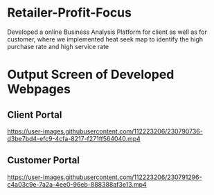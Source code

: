 # Retailer-Profit-Focus
Developed a online Business Analysis Platform for client as well as for customer, where we implemented heat seek map to identify the high purchase rate and high service rate

# Output Screen of Developed Webpages

## Client Portal

https://user-images.githubusercontent.com/112223206/230790736-d3be7bd4-efc9-4cfa-8217-f271ff564040.mp4



## Customer Portal

https://user-images.githubusercontent.com/112223206/230791296-c4a03c9e-7a2a-4ee0-96eb-888388af3e13.mp4


